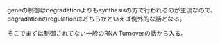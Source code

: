 geneの制御はdegradationよりもsynthesisの方で行われるのが主流なので、degradationのregulationはどちらかといえば例外的な話となる。

そこでまずは制御されてない一般のRNA Turnoverの話から入る。
